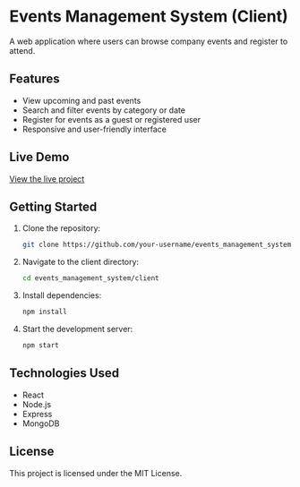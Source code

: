 # Events Management System (Client)

A web application where users can browse company events and register to attend.

## Features

- View upcoming and past events
- Search and filter events by category or date
- Register for events as a guest or registered user
- Responsive and user-friendly interface

## Live Demo

[View the live project](https://events-management-system-ten.vercel.app/)

## Getting Started

1. Clone the repository:
    ```bash
    git clone https://github.com/your-username/events_management_system.git
    ```
2. Navigate to the client directory:
    ```bash
    cd events_management_system/client
    ```
3. Install dependencies:
    ```bash
    npm install
    ```
4. Start the development server:
    ```bash
    npm start
    ```

## Technologies Used

- React
- Node.js
- Express
- MongoDB

## License

This project is licensed under the MIT License.